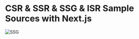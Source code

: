# CSR & SSR & SSG & ISR Sample Sources with Next.js

![SSG](https://user-images.githubusercontent.com/59109232/123510079-6c0a3e00-d6b4-11eb-84f2-cc3160a39f8d.png)
